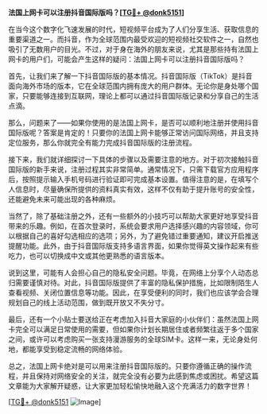 **法国上网卡可以注册抖音国际版吗？[[TG💪+ @donk5151](https://t.me/s/donk5151)]**

在当今这个数字化飞速发展的时代，短视频平台成为了人们分享生活、获取信息的重要渠道之一。而抖音，作为全球范围内最受欢迎的短视频社交软件之一，自然也吸引了无数用户的目光。不过，对于身在海外的朋友来说，尤其是那些持有法国上网卡的用户们，可能会产生这样的疑问：法国上网卡可以注册抖音国际版吗？

首先，让我们来了解一下抖音国际版的基本情况。抖音国际版（TikTok）是抖音面向海外市场的版本，它在全球范围内拥有庞大的用户群体。无论你是身处哪个国家，只要能够连接到互联网，理论上都可以通过抖音国际版记录和分享自己的生活点滴。

那么，问题来了——如果你使用的是法国上网卡，是否可以顺利地注册并使用抖音国际版呢？答案是肯定的！只要你的法国上网卡能够正常访问国际网络，并且支持定位服务，那么你就完全有能力完成抖音国际版的注册流程。

接下来，我们就详细探讨一下具体的步骤以及需要注意的地方。对于初次接触抖音国际版的新手来说，注册过程其实非常简单。通常情况下，只需下载官方应用程序后，按照提示输入手机号码进行验证即可完成基本设置。值得注意的是，在填写个人信息时，尽量确保所提供的资料真实有效，这样不仅有助于提升账号的安全性，还能避免未来可能出现的各种麻烦。

当然了，除了基础注册之外，还有一些额外的小技巧可以帮助大家更好地享受抖音带来的乐趣。例如，在首次登录时，系统会要求用户选择感兴趣的内容领域，你可以根据自己的喜好勾选相应的选项；另外，为了避免错过重要通知，建议开启推送提醒功能。此外，由于抖音国际版支持多语言界面，如果你觉得英文操作起来有些吃力，也可以切换成中文或其他更熟悉的语言版本。

说到这里，可能有人会担心自己的隐私安全问题。毕竟，在网络上分享个人动态总归需要谨慎对待。对此，抖音国际版提供了丰富的隐私保护措施，比如限制陌生人查看视频、关闭位置信息等功能。因此，在享受便利的同时，我们也应该学会合理规划自己的线上活动范围，做到既开放又不失分寸。

最后，还有一个小贴士要送给正在考虑加入抖音大家庭的小伙伴们：虽然法国上网卡完全可以满足日常使用的需要，但如果你计划长期居住或者频繁往返于多个国家之间，或许可以考虑购买一张支持漫游服务的全球SIM卡。这样一来，无论身处何地，都能享受到稳定流畅的网络体验。

总之，法国上网卡绝对是可以用来注册抖音国际版的。只要你遵循正确的操作流程，并且保持对网络安全的关注，就完全没有必要为此感到焦虑或困扰。希望这篇文章能为大家解开疑惑，让大家更加轻松愉快地融入这个充满活力的数字世界！

[[TG💪+ @donk5151](https://t.me/s/donk5151) ![Image](https://i.postimg.cc/rwNCRYN7/Snipaste-2025-04-30-17-27-05.png)]